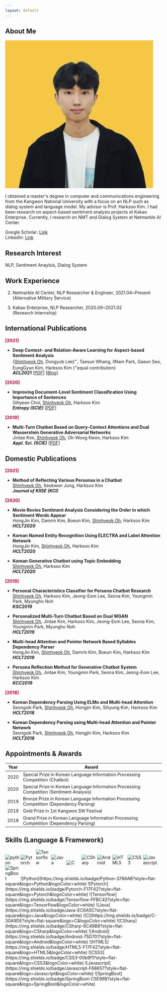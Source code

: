```yaml
---
layout: default
---
```


## About Me

<img class="profile-picture" src="profile.jpg">

I obtained a master's degree in computer and communications engineering from the Kangwon National University with a focus on an NLP such as dialog system and language model. My advisor is Prof. Harksoo Kim. I had been research on aspect-based sentiment analysis projects at Kakao Enterprise. Currently, I research on NMT and Dialog System at Netmarble AI Center.

Google Scholar: [Link](https://scholar.google.co.kr/citations?user=H6BKgo8AAAAJ&hl=ko)<br>
LinkedIn: [Link](https://kr.linkedin.com/in/shinhyeok-oh-5082b51a8) <br>

## Research Interest

NLP, Sentiment Anaylsis, Dialog System

## Work Experience

2. Netmarble AI Center, NLP Researcher & Engineer, 2021.04~Present <br>
(Alternative Military Service) <br>

1. Kakao Enterprise, NLP Researcher, 2020.09~2021.02 <br>
(Research Internship) <br>

## International Publications

**<span style="color:#C70039;">[2021]</span>**

- **Deep Context- and Relation-Aware Learning for Aspect-based Sentiment Analysis** <br>
{<u>Shinhyeok Oh</u>, Dongyub Lee}<sup>+</sup>, Taesun Whang, IlNam Park, Gaeun Seo, EungGyun Kim, Harksoo Kim (<sup>+</sup>equal contribution) <br>
***ACL2021*** [[PDF](https://aclanthology.org/2021.acl-short.63/)] [[Blog](https://kakaoenterprise.github.io/papers/acl-ijcnlp2021-dcran)] <br>

**<span style="color:#C70039;">[2020]</span>**

- **Improving Document-Level Sentiment Classification Using Importance of Sentences** <br>
Gihyeon Choi, <u>Shinhyeok Oh</u>, Harksoo Kim <br>
***Entropy (SCIE)*** [[PDF](https://arxiv.org/abs/2103.05167)] <br>

**<span style="color:#C70039;">[2019]</span>**

- **Multi-Turn Chatbot Based on Query-Context Attentions and Dual Wasserstein Generative Adversarial Networks** <br>
Jintae Kim, <u>Shinhyeok Oh</u>, Oh-Woog Kwon, Harksoo Kim <br>
***Appl. Sci. (SCIE)*** [[PDF](https://www.mdpi.com/2076-3417/9/18/3908)] <br>

## Domestic Publications

**<span style="color:#C70039;">[2021]</span>**

- **Method of Reflecting Various Personas in a Chatbot** <br>
<u>Shinhyeok Oh</u>, Seokwon Jung, Harksoo Kim <br>
***Journal of KIISE (KCI)*** <br>

**<span style="color:#C70039;">[2020]</span>**

- **Movie Revies Sentiment Analysis Considering the Order in which Sentiment Words Appear** <br>
HongJin Kim, Damrin Kim, Boeun Kim, <u>Shinhyeok Oh</u>, Harksoo Kim <br>
***HCLT2020*** <br>

- **Korean Named Entity Recognition Using ELECTRA and Label Attention Network** <br>
HongJin Kim, <u>Shinhyeok Oh</u>, Harksoo Kim <br>
***HCLT2020*** <br>

- **Korean Generative Chatbot using Topic Embedding** <br>
<u>Shinhyeok Oh</u>, Harksoo Kim <br>
***HCLT2020*** <br>

**<span style="color:#C70039;">[2019]</span>**

- **Personal Characteristics Classifier for Persona Chatbot Research** <br>
<u>Shinhyeok Oh</u>, Harksoo Kim, Jeong-Eom Lee, Seona Kim, Youngmin Park, Myungho Noh <br>
***KSC2019*** <br>

- **Personalized Multi-Turn Chatbot Based on Dual WGAN** <br>
<u>Shinhyeok Oh</u>, Jintae Kim, Harksoo Kim, Jeong-Eom Lee, Seona Kim, Youngmin Park, Myungho Noh <br>
***HCLT2019*** <br>

- **Multi-head Attention and Pointer Network Based Syllables Dependency Parser** <br>
HongJin Kim, <u>Shinhyeok Oh</u>, Damrin Kim, Boeun Kim, Harksoo Kim <br>
***HCLT2019*** <br>

- **Persona Reflection Method for Generative Chatbot System** <br>
<u>Shinhyeok Oh</u>, Jintae Kim, Youngmin Park, Seona Kim, Jeong-Eom Lee, Harksoo Kim <br>
***KCC2019*** <br>

**<span style="color:#C70039;">[2018]</span>**

- **Korean Dependency Parsing Using ELMo and Multi-head Attention** <br>
Seongsik Park, <u>Shinhyeok Oh</u>, Hongjin Kim, Sihyung Kim, Harksoo Kim <br>
***HCLT2018*** <br>

- **Korean Dependency Parsing using Multi-head Attention and Pointer Network** <br>
Seongsik Park, <u>Shinhyeok Oh</u>, Hongjin Kim, Harksoo Kim <br>
***HCLT2018*** <br>


## Appointments & Awards

Year | Award 
-----|-------
2020 | Special Prize in Korean Language Information Processing Competition (Chatbot)
2020 | Special Prize in Korean Language Information Processing Competition (Sentiment Analysis)
2019 | Bronze Prize in Korean Language Information Processing Competition (Dependency Parsing)
2019 | Gold Prize in 1st Kangwon SW Festival
2018 | Grand Prize in Korean Language Information Processing Competition (Dependency Parsing)

## Skills (Language & Framework)
<div style="display: inline">
<img src="https://img.shields.io/badge/Python-3766AB?style=flat-square&logo=Python&logoColor=white" style="display: inline-block; width:9%;" alt="python"/>
<img src="https://img.shields.io/badge/Pytorch-F17F42?style=flat-square&logo=Pytorch&logoColor=white" style="display: inline-block; width:9%;" alt="Pytorch"/>
<img src="https://img.shields.io/badge/Tensorflow-FFBC42?style=flat-square&logo=Tensorflow&logoColor=white" style="display: inline-block; width:9%;" alt="Tensorflow"/>
<img src="https://img.shields.io/badge/Java-EC6A5C?style=flat-square&logo=Java&logoColor=white" style="display: inline-block; width:9%;" alt="Java"/>
<img src="https://img.shields.io/badge/C-30A9DE?style=flat-square&logo=C&logoColor=white" style="display: inline-block; width:9%;" alt="C"/>
<img src="https://img.shields.io/badge/CSharp-6C49B8?style=flat-square&logo=CSharp&logoColor=white" style="display: inline-block; width:9%;" alt="CSharp"/>
<img src="https://img.shields.io/badge/Android-75D701?style=flat-square&logo=Android&logoColor=white" style="display: inline-block; width:9%;" alt="Android"/>
<img src="https://img.shields.io/badge/HTML5-F17F42?style=flat-square&logo=HTML5&logoColor=white" style="display: inline-block; width:9%;" alt="HTML5"/>
<img src="https://img.shields.io/badge/CSS3-00b9f1?style=flat-square&logo=CSS3&logoColor=white" style="display: inline-block; width:9%;" alt="CSS3"/>
<img src="https://img.shields.io/badge/Javascript-F68657?style=flat-square&logo=Javascript&logoColor=white" style="display: inline-block; width:9%;" alt="Javascript"/>
<img src="https://img.shields.io/badge/SpringBoot-C5E99B?style=flat-square&logo=SpringBoot&logoColor=white" style="display: inline-block; width:9%;" alt="SpringBoot"/>
</div>
![Python](https://img.shields.io/badge/Python-3766AB?style=flat-square&logo=Python&logoColor=white)
![Pytorch](https://img.shields.io/badge/Pytorch-F17F42?style=flat-square&logo=Pytorch&logoColor=white)
![Tensorflow](https://img.shields.io/badge/Tensorflow-FFBC42?style=flat-square&logo=Tensorflow&logoColor=white)
![Java](https://img.shields.io/badge/Java-EC6A5C?style=flat-square&logo=Java&logoColor=white)
![C](https://img.shields.io/badge/C-30A9DE?style=flat-square&logo=C&logoColor=white)
![CSharp](https://img.shields.io/badge/CSharp-6C49B8?style=flat-square&logo=CSharp&logoColor=white)
![Android](https://img.shields.io/badge/Android-75D701?style=flat-square&logo=Android&logoColor=white)
![HTML5](https://img.shields.io/badge/HTML5-F17F42?style=flat-square&logo=HTML5&logoColor=white)
![CSS3](https://img.shields.io/badge/CSS3-00b9f1?style=flat-square&logo=CSS3&logoColor=white)
![Javascript](https://img.shields.io/badge/Javascript-F68657?style=flat-square&logo=Javascript&logoColor=white)
![SpringBoot](https://img.shields.io/badge/SpringBoot-C5E99B?style=flat-square&logo=SpringBoot&logoColor=white)
